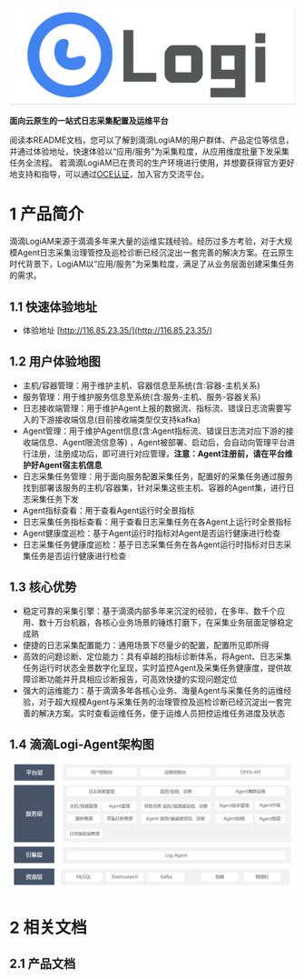 ![logo](doc/assets/logo_logi.png)

**面向云原生的一站式日志采集配置及运维平台**

阅读本README文档，您可以了解到滴滴LogiAM的用户群体、产品定位等信息，并通过体验地址，快速体验以“应用/服务”为采集粒度，从应用维度批量下发采集任务全流程。
若滴滴LogiAM已在贵司的生产环境进行使用，并想要获得官方更好地支持和指导，可以通过[OCE认证](http://obsuite.didiyun.com/open/openAuth)，加入官方交流平台。

# 1 产品简介

滴滴LogiAM来源于滴滴多年来大量的运维实践经验。经历过多方考验，对于大规模Agent日志采集治理管控及巡检诊断已经沉淀出一套完善的解决方案。在云原生时代背景下，LogiAM以“应用/服务”为采集粒度，满足了从业务层面创建采集任务的需求。

## 1.1 快速体验地址

- 体验地址 [http://116.85.23.35/](http://116.85.23.35/) 

## 1.2 用户体验地图

- 主机/容器管理：用于维护主机、容器信息至系统(含:容器-主机关系)
- 服务管理：用于维护服务信息至系统(含:服务-主机、服务-容器关系)
- 日志接收端管理：用于维护Agent上报的数据流、指标流、错误日志流需要写入的下游接收端信息(目前接收端类型仅支持kafka)
- Agent管理：用于维护Agent信息(含:Agent指标流、错误日志流对应下游的接收端信息、Agent限流信息等) ，Agent被部署、启动后，会自动向管理平台进行注册，注册成功后，即可进行对应管理，**注意：Agent注册前，请在平台维护好Agent宿主机信息**
- 日志采集任务管理：用于面向服务配置采集任务，配置好的采集任务通过服务找到部署该服务的主机/容器集，针对采集这些主机、容器的Agent集，进行日志采集任务下发 
- Agent指标查看：用于查看Agent运行时全景指标
- 日志采集任务指标查看：用于查看日志采集任务在各Agent上运行时全景指标
-  Agent健康度巡检：基于Agent运行时指标对Agent是否运行健康进行检查
- 日志采集任务健康度巡检：基于日志采集任务在各Agent运行时指标对日志采集任务是否运行健康进行检查

## 1.3 核心优势

- 稳定可靠的采集引擎：基于滴滴内部多年来沉淀的经验，在多年、数千个应用、数十万台机器，各核心业务场景的锤炼打磨下，在采集业务层面足够稳定成熟
- 便捷的日志采集配置能力：通用场景下尽量少的配置，配置所见即所得
- 高效的问题诊断、定位能力：具有卓越的指标诊断体系，将Agent、日志采集任务运行时状态全景数字化呈现，实时监控Agent及采集任务健康度，提供故障诊断功能并开具相应诊断报告，可高效快捷的实现问题定位
- 强大的运维能力：基于滴滴多年各核心业务、海量Agent与采集任务的运维经验，对于超大规模Agent与采集任务的治理管控及巡检诊断已经沉淀出一套完善的解决方案。实时查看运维任务，便于运维人员把控运维任务进度及状态

## 1.4 滴滴Logi-Agent架构图

![架构图](./doc/assets/架构图.png)

# 2 相关文档
## 2.1 产品文档
